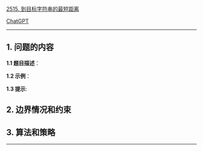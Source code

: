 [2515. 到目标字符串的最短距离](https://leetcode.cn/problems/shortest-distance-to-target-string-in-a-circular-array)

[ChatGPT](chat.openai.com)

---

## 1. 问题的内容
**1.1 题目描述**：

**1.2 示例**：

**1.3 提示**:

## 2. 边界情况和约束


## 3. 算法和策略

---

